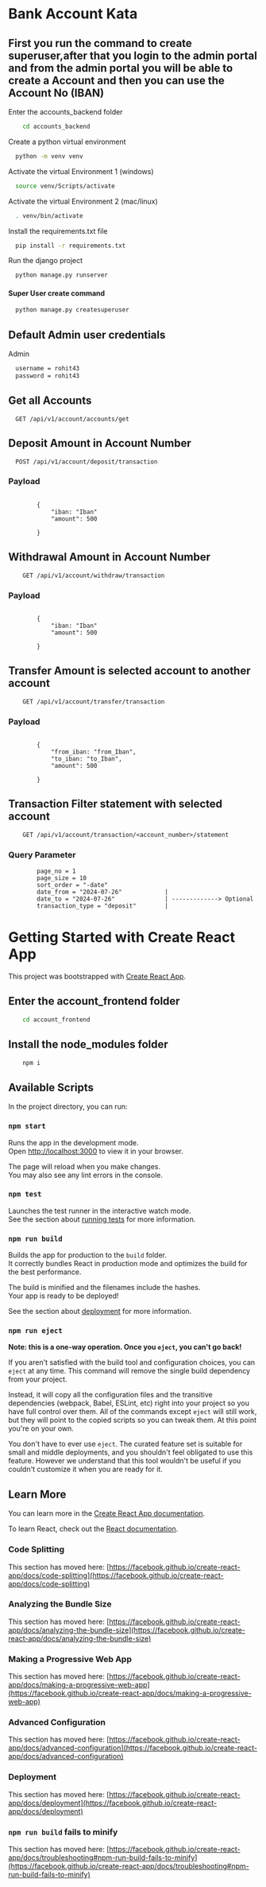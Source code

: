 
# Bank Account Kata

## First you run the command to create superuser,after that you login to the admin portal and from the admin portal you will be able to create a Account and then you can use the Account No (IBAN)

Enter the accounts_backend folder 
```bash
    cd accounts_backend
```

Create a python virtual environment
```bash
  python -m venv venv
```
Activate the virtual Environment 1 (windows)
```bash
  source venv/Scripts/activate
```
Activate the virtual Environment 2 (mac/linux)
```bash
  . venv/bin/activate
```

Install the requirements.txt file
```bash
  pip install -r requirements.txt
```
Run the django project
```bash
  python manage.py runserver
```

#### Super User create command
```bash
  python manage.py createsuperuser
```

 

## Default Admin user credentials

Admin
```bash
  username = rohit43
  password = rohit43
```


## Get all Accounts

```http
  GET /api/v1/account/accounts/get
```


## Deposit Amount in Account Number

```http
  POST /api/v1/account/deposit/transaction
```

### Payload 
```http
    
        {
            "iban: "Iban"
            "amount": 500
            
        }
```



## Withdrawal Amount in Account Number

```http
    GET /api/v1/account/withdraw/transaction
```

### Payload 
```http
    
        {
            "iban: "Iban"
            "amount": 500
            
        }
```


## Transfer Amount is selected account to another account

```http
    GET /api/v1/account/transfer/transaction
```

### Payload 
```http
    
        {
            "from_iban: "from_Iban",
            "to_iban: "to_Iban",
            "amount": 500
            
        }
```



## Transaction Filter statement with selected account

```http
    GET /api/v1/account/transaction/<account_number>/statement
```
### Query Parameter 
```http
        page_no = 1
        page_size = 10
        sort_order = "-date"
        date_from = "2024-07-26"            |
        date_to = "2024-07-26"              | -------------> Optional
        transaction_type = "deposit"        |
```




# Getting Started with Create React App

This project was bootstrapped with [Create React App](https://github.com/facebook/create-react-app).

## Enter the account_frontend folder

```bash
    cd account_frontend
```

## Install the node_modules folder 
```bash
    npm i
```

## Available Scripts

In the project directory, you can run:

### `npm start`

Runs the app in the development mode.\
Open [http://localhost:3000](http://localhost:3000) to view it in your browser.

The page will reload when you make changes.\
You may also see any lint errors in the console.

### `npm test`

Launches the test runner in the interactive watch mode.\
See the section about [running tests](https://facebook.github.io/create-react-app/docs/running-tests) for more information.

### `npm run build`

Builds the app for production to the `build` folder.\
It correctly bundles React in production mode and optimizes the build for the best performance.

The build is minified and the filenames include the hashes.\
Your app is ready to be deployed!

See the section about [deployment](https://facebook.github.io/create-react-app/docs/deployment) for more information.

### `npm run eject`

**Note: this is a one-way operation. Once you `eject`, you can't go back!**

If you aren't satisfied with the build tool and configuration choices, you can `eject` at any time. This command will remove the single build dependency from your project.

Instead, it will copy all the configuration files and the transitive dependencies (webpack, Babel, ESLint, etc) right into your project so you have full control over them. All of the commands except `eject` will still work, but they will point to the copied scripts so you can tweak them. At this point you're on your own.

You don't have to ever use `eject`. The curated feature set is suitable for small and middle deployments, and you shouldn't feel obligated to use this feature. However we understand that this tool wouldn't be useful if you couldn't customize it when you are ready for it.

## Learn More

You can learn more in the [Create React App documentation](https://facebook.github.io/create-react-app/docs/getting-started).

To learn React, check out the [React documentation](https://reactjs.org/).

### Code Splitting

This section has moved here: [https://facebook.github.io/create-react-app/docs/code-splitting](https://facebook.github.io/create-react-app/docs/code-splitting)

### Analyzing the Bundle Size

This section has moved here: [https://facebook.github.io/create-react-app/docs/analyzing-the-bundle-size](https://facebook.github.io/create-react-app/docs/analyzing-the-bundle-size)

### Making a Progressive Web App

This section has moved here: [https://facebook.github.io/create-react-app/docs/making-a-progressive-web-app](https://facebook.github.io/create-react-app/docs/making-a-progressive-web-app)

### Advanced Configuration

This section has moved here: [https://facebook.github.io/create-react-app/docs/advanced-configuration](https://facebook.github.io/create-react-app/docs/advanced-configuration)

### Deployment

This section has moved here: [https://facebook.github.io/create-react-app/docs/deployment](https://facebook.github.io/create-react-app/docs/deployment)

### `npm run build` fails to minify

This section has moved here: [https://facebook.github.io/create-react-app/docs/troubleshooting#npm-run-build-fails-to-minify](https://facebook.github.io/create-react-app/docs/troubleshooting#npm-run-build-fails-to-minify)
